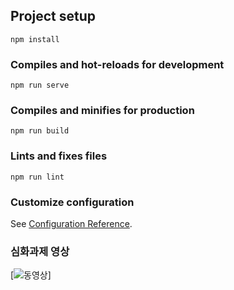 ## Project setup
```
npm install
```

### Compiles and hot-reloads for development
```
npm run serve
```

### Compiles and minifies for production
```
npm run build
```

### Lints and fixes files
```
npm run lint
```

### Customize configuration
See [Configuration Reference](https://cli.vuejs.org/config/).

### 심화과제 영상
 [![동영상](https://www.youtube.com/watch?v=f2Sxu4tkAZc)]
